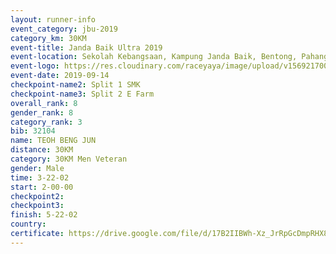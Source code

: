 ```yaml
---
layout: runner-info 
event_category: jbu-2019 
category_km: 30KM 
event-title: Janda Baik Ultra 2019  
event-location: Sekolah Kebangsaan, Kampung Janda Baik, Bentong, Pahang, Malaysia 
event-logo: https://res.cloudinary.com/raceyaya/image/upload/v1569217009/logo/janda-baik_vch1pc.jpg 
event-date: 2019-09-14 
checkpoint-name2: Split 1 SMK 
checkpoint-name3: Split 2 E Farm 
overall_rank: 8
gender_rank: 8
category_rank: 3
bib: 32104
name: TEOH BENG JUN
distance: 30KM
category: 30KM Men Veteran
gender: Male
time: 3-22-02
start: 2-00-00
checkpoint2: 
checkpoint3: 
finish: 5-22-02
country: 
certificate: https://drive.google.com/file/d/17B2IIBWh-Xz_JrRpGcDmpRHX8jRgmMyl/view?usp=sharing
---
```

